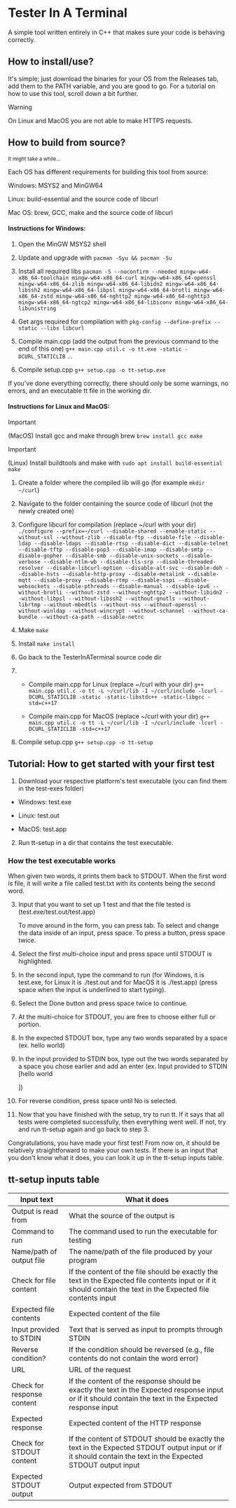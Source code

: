 # Tester In A Terminal

A simple tool written entirely in C++ that makes sure your code is behaving correctly.




## How to install/use?

It's simple; just download the binaries for your OS from the Releases tab, add them to the PATH variable, and you are good to go. For a tutorial on how to use this tool, scroll down a bit further.

> [!WARNING]
> On Linux and MacOS you are not able to make HTTPS requests.

## How to build from source?

<sup>It might take a while...</sup>




Each OS has different requirements for building this tool from source:<br>

Windows: MSYS2 and MinGW64<br>

Linux: build-essential and the source code of libcurl<br>

Mac OS: brew, GCC, make and the source code of libcurl<br>




#### Instructions for Windows:

1. Open the MinGW MSYS2 shell

2. Update and upgrade with `pacman -Syu && pacman -Su`

3. Install all required libs `pacman -S --noconfirm --needed mingw-w64-x86_64-toolchain mingw-w64-x86_64-curl mingw-w64-x86_64-openssl mingw-w64-x86_64-zlib mingw-w64-x86_64-libidn2 mingw-w64-x86_64-libssh2 mingw-w64-x86_64-libpsl mingw-w64-x86_64-brotli mingw-w64-x86_64-zstd mingw-w64-x86_64-nghttp2 mingw-w64-x86_64-nghttp3 mingw-w64-x86_64-ngtcp2 mingw-w64-x86_64-libiconv mingw-w64-x86_64-libunistring`

4. Get args required for compilation with `pkg-config --define-prefix --static --libs libcurl`

5. Compile main.cpp (add the output from the previous command to the end of this one)  `g++ main.cpp util.c -o tt.exe -static -DCURL_STATICLIB` ...

6. Compile setup.cpp `g++ setup.cpp -o tt-setup.exe`




If you've done everything correctly, there should only be some warnings, no errors, and an executable tt file in the working dir.




#### Instructions for Linux and MacOS:

> [!IMPORTANT]
> (MacOS) Install gcc and make through brew `brew install gcc make`




> [!IMPORTANT]
> (Linux) Install buildtools and make with `sudo apt install build-essential make`

1. Create a folder where the compiled lib will go (for example `mkdir ~/curl`)

2. Navigate to the folder containing the source code of libcurl (not the newly created one)

3. Configure libcurl for compilation (replace ~/curl with your dir) `./configure --prefix=~/curl --disable-shared --enable-static --without-ssl --without-zlib --disable-ftp --disable-file --disable-ldap --disable-ldaps --disable-rtsp --disable-dict --disable-telnet --disable-tftp --disable-pop3 --disable-imap --disable-smtp --disable-gopher --disable-smb --disable-unix-sockets --disable-verbose --disable-ntlm-wb --disable-tls-srp --disable-threaded-resolver --disable-libcurl-option --disable-alt-svc --disable-doh --disable-hsts --disable-http-proxy --disable-metalink --disable-mqtt --disable-proxy --disable-rtmp --disable-sspi --disable-websockets --disable-pthreads --disable-manual --disable-ipv6 --without-brotli --without-zstd --without-nghttp2 --without-libidn2 --without-libpsl --without-libssh2 --without-gnutls --without-librtmp --without-mbedtls --without-nss --without-openssl --without-winldap --without-wincrypt --without-schannel --without-ca-bundle --without-ca-path --disable-netrc`

4. Make `make`

5. Install `make install`

6. Go back to the TesterInATerminal source code dir

7. * Compile main.cpp for Linux (replace ~/curl with your dir) `g++ main.cpp util.c -o tt -L ~/curl/lib -I ~/curl/include -lcurl -DCURL_STATICLIB -static -static-libstdc++ -static-libgcc -std=c++17`

   * Compile main.cpp for MacOS (replace ~/curl with your dir) `g++ main.cpp util.c -o tt -L ~/curl/lib -I ~/curl/include -lcurl -DCURL_STATICLIB -std=c++17`

8. Compile setup.cpp `g++ setup.cpp -o tt-setup`




## Tutorial: How to get started with your first test

1. Download your respective platform's test executable (you can find them in the test-exes folder)

* Windows: test.exe

* Linux: test.out

* MacOS: test.app

2. Run tt-setup in a dir that contains the test executable.

### How the test executable works

When given two words, it prints them back to STDOUT. When the first word is file, it will write a file called test.txt with its contents being the second word.




3. Input that you want to set up 1 test and that the file tested is (test.exe/test.out/test.app)




    To move around in the form, you can press tab. To select and change the data inside of an input, press space. To press a button, press space twice.

4. Select the first multi-choice input and press space until STDOUT is highlighted.

5. In the second input, type the command to run (for Windows, it is test.exe, for Linux it is ./test.out and for MacOS it is ./test.app) (press space when the input is underlined to start typing).

6. Select the Done button and press space twice to continue.

7. At the multi-choice for STDOUT, you are free to choose either full or portion.

8. In the expected STDOUT box, type any two words separated by a space (ex. hello world)

9. In the input provided to STDIN box, type out the two words separated by a space you chose earlier and add an enter (ex. Input provided to STDIN [hello world




    ])

10. For reverse condition, press space until No is selected.

11. Now that you have finished with the setup, try to run tt. If it says that all tests were completed successfully, then everything went well. If not, try and run tt-setup again and go back to step 3.




Congratulations, you have made your first test! From now on, it should be relatively straightforward to make your own tests. If there is an input that you don't know what it does, you can look it up in the tt-setup inputs table.




## tt-setup inputs table

| Input text | What it does|
|------------|-------------|
| Output is read from       | What the source of the output is |
| Command to run            | The command used to run the executable for testing |
| Name/path of output file  | The name/path of the file produced by your program |
| Check for file content    | If the content of the file should be exactly the text in the Expected file contents input or if it should contain the text in the Expected file contents input|
| Expected file contents    | Expected content of the file |
| Input provided to STDIN   | Text that is served as input to prompts through STDIN |
| Reverse condition?        | If the condition should be reversed (e.g., file contents do not contain the word error) |
| URL | URL of the request  |
| Check for response content| If the content of the response should be exactly the text in the Expected response input or if it should contain the text in the Expected response input|
| Expected response         | Expected content of the HTTP response |
| Check for STDOUT content| If the content of STDOUT should be exactly the text in the Expected STDOUT output input or if it should contain the text in the Expected STDOUT output input|
| Expected STDOUT output | Output expected from STDOUT |
